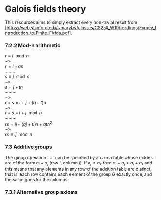 # Galois fields theory

This resources aims to simply extract every non-trivial result from [https://web.stanford.edu/~marykw/classes/CS250_W19/readings/Forney_Introduction_to_Finite_Fields.pdf].

### 7.2.2 Mod-n arithmetic

$r \equiv i \mod n$<br>
$->$<br>
$r = i + qn$<br>
$---$<br>
$s \equiv j \mod n$<br>
$->$<br>
$s = j + tn$<br>
$---$<br>
$->$<br>
$r + s = i + j + (q + t)n$<br>
$->$<br>
$r + s \equiv i + j \mod n$<br>
$---$<br>
$rs = ij + (qj + ti)n + qtn^{2}$<br>
$->$<br>
$rs \equiv ij \mod n$

### 7.3 Additive groups

The group operation $'+'$ can be specified by an $n \times n$ table whose entries are of the form $a_i + a_j$ (row $i$, column $j$). If $a_j \neq a_k$ then $a_i + a_j \neq a_i + a_k$ and this means that any elements in any row of the addition table are distinct, that is, each row contains each element of the group $G$ exactly once, and the same goes for the columns.

### 7.3.1 Alternative group axioms

